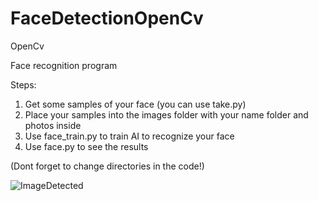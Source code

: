 # FaceDetectionOpenCv
OpenCv

Face recognition program

Steps:

1. Get some samples of your face (you can use take.py)
2. Place your samples into the images folder with your name folder and photos inside
3. Use face_train.py to train AI to recognize your face
4. Use face.py to see the results

(Dont forget to change directories in the code!)

![ImageDetected](https://user-images.githubusercontent.com/55855065/65738015-67af8c00-e0ae-11e9-90af-47843ad0f0e8.PNG)
